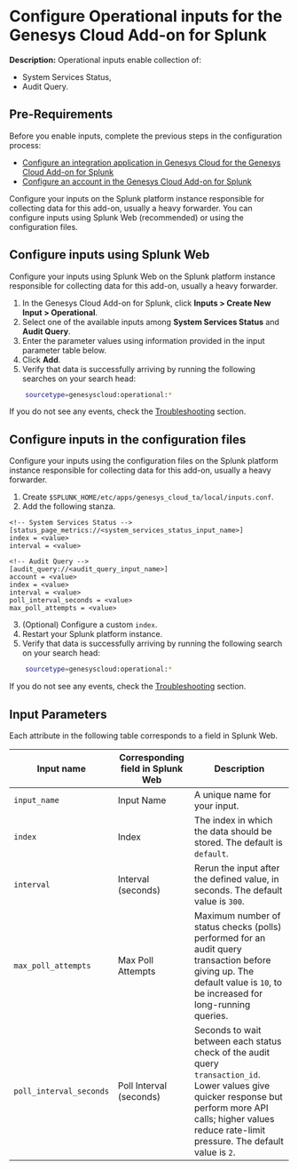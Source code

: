 # Configure Operational inputs for the Genesys Cloud Add-on for Splunk

**Description:** Operational inputs enable collection of:

- System Services Status,
- Audit Query.


## Pre-Requirements

Before you enable inputs, complete the previous steps in the configuration process:

- [Configure an integration application in Genesys Cloud for the Genesys Cloud Add-on for Splunk](../ConfigureGenesysCloud/index.md)
- [Configure an account in the Genesys Cloud Add-on for Splunk](../ConfigureAccount/index.md)

Configure your inputs on the Splunk platform instance responsible for collecting data for this add-on, usually a heavy forwarder. You can configure inputs using Splunk Web (recommended) or using the configuration files.

## Configure inputs using Splunk Web

Configure your inputs using Splunk Web on the Splunk platform instance responsible for collecting data for this add-on, usually a heavy forwarder.

1. In the Genesys Cloud Add-on for Splunk, click **Inputs > Create New Input > Operational**.
2. Select one of the available inputs among **System Services Status** and **Audit Query**.
3. Enter the parameter values using information provided in the input parameter table below.
4. Click **Add**.
5. Verify that data is successfully arriving by running the following searches on your search head:

```bash
    sourcetype=genesyscloud:operational:*
```

If you do not see any events, check the [Troubleshooting](../Troubleshooting/index.md) section.

## Configure inputs in the configuration files

Configure your inputs using the configuration files on the Splunk platform instance responsible for collecting data for this add-on, usually a heavy forwarder.

1. Create `$SPLUNK_HOME/etc/apps/genesys_cloud_ta/local/inputs.conf`.
2. Add the following stanza.

```
<!-- System Services Status -->
[status_page_metrics://<system_services_status_input_name>]
index = <value>
interval = <value>

<!-- Audit Query -->
[audit_query://<audit_query_input_name>]
account = <value>
index = <value>
interval = <value>
poll_interval_seconds = <value>
max_poll_attempts = <value>

```

3. (Optional) Configure a custom `index`.
4. Restart your Splunk platform instance.
5. Verify that data is successfully arriving by running the following search on your search head:

```bash
    sourcetype=genesyscloud:operational:*
```

If you do not see any events, check the [Troubleshooting](../Troubleshooting/index.md) section.

## Input Parameters

Each attribute in the following table corresponds to a field in Splunk Web.

|Input name               |Corresponding field in Splunk Web | Description|
|-------------------------|----------------------------------|------------|
|`input_name`             |Input Name                        |A unique name for your input.|
|`index`                  |Index                             |The index in which the data should be stored. The default is <code>default</code>.|
|`interval`               |Interval (seconds)                |Rerun the input after the defined value, in seconds. The default value is <code>300</code>.|
|`max_poll_attempts`      |Max Poll Attempts                 |Maximum number of status checks (polls) performed for an audit query transaction before giving up. The default value is <code>10</code>, to be increased for long-running queries.|
|`poll_interval_seconds`  |Poll Interval (seconds)           |Seconds to wait between each status check of the audit query `transaction_id`. Lower values give quicker response but perform more API calls; higher values reduce rate-limit pressure. The default value is <code>2</code>.|
